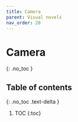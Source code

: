 ```yaml
---
title: Camera
parent: Visual novels
nav_order: 20
---
```


# Camera
{: .no_toc }

## Table of contents
{: .no_toc .text-delta }

1. TOC
{:toc}
